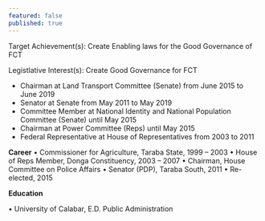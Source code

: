 ```yaml
---
featured: false
published: true
---
```

Target Achievement(s): Create Enabling laws for the Good Governance of FCT

Legistlative Interest(s): Create Good Governance for FCT

* Chairman at Land Transport Committee (Senate) from June 2015 to June 2019
* Senator at Senate from May 2011 to May 2019
* Committee Member at National Identity and National Population Committee (Senate) until May 2015
* Chairman at Power Committee (Reps) until May 2015
* Federal Representative at House of Representatives from 2003 to 2011

**Career**
• Commissioner for Agriculture, Taraba State, 1999 – 2003
• House of Reps Member, Donga Constituency, 2003 – 2007
• Chairman, House Committee on Police Affairs
• Senator (PDP), Taraba South, 2011
• Re-elected, 2015

**Education**

• University of Calabar, E.D. Public Administration
